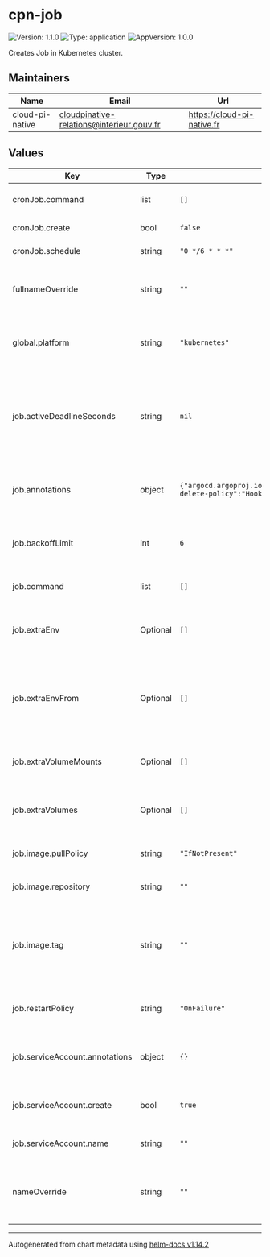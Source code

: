 # cpn-job

![Version: 1.1.0](https://img.shields.io/badge/Version-1.1.0-informational?style=flat-square) ![Type: application](https://img.shields.io/badge/Type-application-informational?style=flat-square) ![AppVersion: 1.0.0](https://img.shields.io/badge/AppVersion-1.0.0-informational?style=flat-square)

Creates Job in Kubernetes cluster.

## Maintainers

| Name | Email | Url |
| ---- | ------ | --- |
| cloud-pi-native | <cloudpinative-relations@interieur.gouv.fr> | <https://cloud-pi-native.fr> |

## Values

| Key | Type | Default | Description |
|-----|------|---------|-------------|
| cronJob.command | list | `[]` | Command to run in the job container. |
| cronJob.create | bool | `false` | Create a cronJob. |
| cronJob.schedule | string | `"0 */6 * * *"` | CronJob schedule. |
| fullnameOverride | string | `""` | String to fully override the default application name. |
| global.platform | string | `"kubernetes"` | For security context depending of the cluster distribution. |
| job.activeDeadlineSeconds | string | `nil` | Optional maximum time in seconds before de Pod is killed (no matter of the backoffLimit). |
| job.annotations | object | `{"argocd.argoproj.io/hook":"PostSync","argocd.argoproj.io/hook-delete-policy":"HookSucceeded"}` | Kubernetes annotations to apply to the job resource. |
| job.backoffLimit | int | `6` | Number of retries before setting de Job status to failed. |
| job.command | list | `[]` | Command to run in the job container. |
| job.extraEnv | Optional | `[]` | Extra environment variables to pass to the job container. |
| job.extraEnvFrom | Optional | `[]` | Extra environment variables to pass from secret or configmap to the job container. |
| job.extraVolumeMounts | Optional | `[]` | Extra volume mounts for the job container. |
| job.extraVolumes | Optional | `[]` | Extra volumes to mount into the job container. |
| job.image.pullPolicy | string | `"IfNotPresent"` | Pull policy for the job image. |
| job.image.repository | string | `""` | Repository to use for the job. |
| job.image.tag | string | `""` | Tag to use for the job. # Overrides the image tag whose default is the chart appVersion. |
| job.restartPolicy | string | `"OnFailure"` | Job restart policy (e.g., Never or OnFailure). |
| job.serviceAccount.annotations | object | `{}` | Annotations applied to created service account. |
| job.serviceAccount.create | bool | `true` | Create a service account for the job. |
| job.serviceAccount.name | string | `""` | Service account name. |
| nameOverride | string | `""` | Provide a name in place of the default application name. |

----------------------------------------------
Autogenerated from chart metadata using [helm-docs v1.14.2](https://github.com/norwoodj/helm-docs/releases/v1.14.2)
